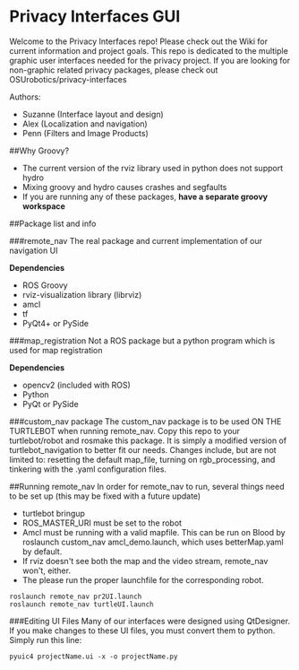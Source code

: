 Privacy Interfaces GUI
==================

Welcome to the Privacy Interfaces repo!  Please check out the Wiki for current information and project goals. 
This repo is dedicated to the multiple graphic user interfaces needed for the privacy project. If you are looking for non-graphic related privacy packages, please check out OSUrobotics/privacy-interfaces

Authors: 
* Suzanne (Interface layout and design)
* Alex (Localization and navigation)
* Penn (Filters and Image Products)

##Why Groovy?
* The current version of the rviz library used in python does not support hydro
* Mixing groovy and hydro causes crashes and segfaults
* If you are running any of these packages, **have a separate groovy workspace**

##Package list and info

###remote_nav 
The real package and current implementation of our navigation UI

**Dependencies**
* ROS Groovy
* rviz-visualization library (librviz)
* amcl
* tf
* PyQt4+ or PySide

###map_registration 
Not a ROS package but a python program which is used for map registration

**Dependencies**
* opencv2 (included with ROS)
* Python
* PyQt or PySide

###custom_nav package
The custom_nav package is to be used ON THE TURTLEBOT when running remote_nav. Copy this repo to your turtlebot/robot and rosmake this package. It is simply a modified version of turtlebot_navigation to better fit our needs. Changes include, but are not limited to: resetting the default map_file, turning on rgb_processing,
and tinkering with the .yaml configuration files. 

##Running remote_nav
In order for remote_nav to run, several things need to be set up (this may be fixed with a future update)
* turtlebot bringup
* ROS_MASTER_URI must be set to the robot
* Amcl must be running with a valid mapfile. This can be run on Blood by roslaunch custom_nav amcl_demo.launch, which uses betterMap.yaml by default.
* If rviz doesn't see both the map and the video stream, remote_nav won't, either.
* The please run the proper launchfile for the corresponding robot. 
```
roslaunch remote_nav pr2UI.launch
roslaunch remote_nav turtleUI.launch
```
###Editing UI Files
Many of our interfaces were designed using QtDesigner. If you make changes to these UI files, you must convert them to python.
Simply run this line:
```
pyuic4 projectName.ui -x -o projectName.py
```
